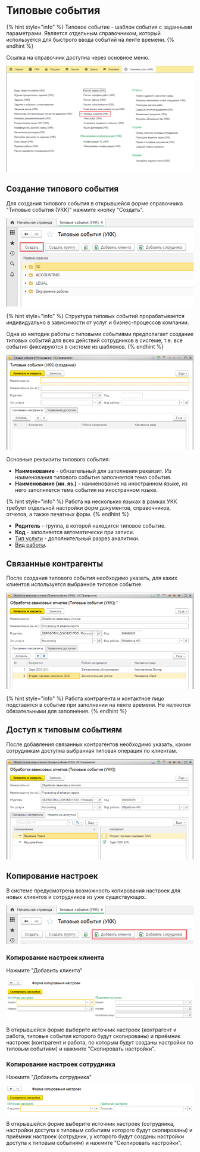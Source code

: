 # Типовые события

{% hint style="info" %}
Типовое событие - шаблон события с заданными параметрами. Является отдельным справочником, который используется для быстрого ввода событий на ленте времени.
{% endhint %}

Ссылка на справочник доступна через основное меню.

![](.gitbook/assets/image%20%2830%29.png)

## Создание типового события

Для создания типового события в открывшейся форме справочника "Типовые события \(УКК\)" нажмите кнопку "Создать".

![](.gitbook/assets/image%20%2832%29.png)

{% hint style="info" %}
Структура типовых событий прорабатывается индивидуально в зависимости от услуг и бизнес-процессов компании.

Одна из методик работы с типовыми событиями предполагает создание типовых событий для всех действий сотрудников в системе, т.е. все события фиксируются в системе из шаблонов.
{% endhint %}

![](.gitbook/assets/image%20%284%29.png)

Основные реквизиты типового события:

* **Наименование** - обязательный для заполнения реквизит. Из наименования типового события заполняется тема события.
* **Наименование \(ин. яз.\)** - наименование на иностранном языке, из него заполняется тема события на иностранном языке.

{% hint style="info" %}
Работа на нескольких языках в рамках УКК требует отдельной настройки форм документов, справочников, отчетов, а также печатных форм.
{% endhint %}

* **Родитель** - группа, в которой находится типовое событие.
* **Код** - заполняется автоматически при записи.
* [Тип услуги](analitika/dopolnitelnye-razrezy-analitiki.md) - дополнительный разрез аналитики.
* [Вид работы](raboty/vidy-rabot.md).

## Связанные контрагенты

После создания типового события необходимо указать, для каких клиентов используется выбранное типовое событие.

![](.gitbook/assets/image%20%2826%29.png)

{% hint style="info" %}
Работа контрагента и контактное лицо подставятся в событие при заполнении на ленте времени. Не являются обязательными для заполнения.
{% endhint %}

## Доступ к типовым событиям

После добавления связанных контрагентов необходимо указать, каким сотрудникам доступна выбранная типовая операция по клиентам.

![](.gitbook/assets/image%20%2831%29.png)

## Копирование настроек

В системе предусмотрена возможность копирования настроек для новых клиентов и сотрудников из уже существующих.

![](.gitbook/assets/image%20%2848%29.png)

### Копирование настроек клиента

Нажмите "Добавить клиента"

![](.gitbook/assets/image%20%2856%29.png)

В открывшейся форме выберите источник настроек \(контрагент и работа, типовые события которого будут скопированы\) и приёмник настроек \(контрагент и работа, по которым будут созданы настройки по типовым событиям\) и нажмите "Скопировать настройки".

### Копирование настроек сотрудника

Нажмите "Добавить сотрудника"

![](.gitbook/assets/image%20%2824%29.png)

В открывшейся форме выберите источник настроек \(сотрудника, настройки доступа к типовым событиям которого будут скопированы\) и приёмник настроек \(сотрудник, у которого будут созданы настройки доступа к типовым событиям\) и нажмите "Скопировать настройки".

